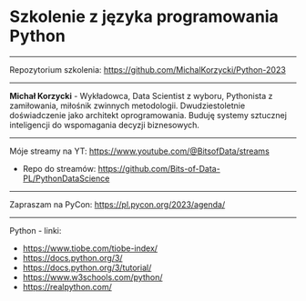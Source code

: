 # Szkolenie z języka programowania Python

---
Repozytorium szkolenia: https://github.com/MichalKorzycki/Python-2023

---

__Michał Korzycki__ - Wykładowca, Data Scientist z wyboru, Pythonista z zamiłowania, miłośnik zwinnych metodologii. Dwudziestoletnie doświadczenie jako architekt oprogramowania. Buduję systemy sztucznej inteligencji do wspomagania decyzji biznesowych.

---
Móje streamy na YT: https://www.youtube.com/@BitsofData/streams
- Repo do streamów: https://github.com/Bits-of-Data-PL/PythonDataScience

---
Zapraszam na PyCon: https://pl.pycon.org/2023/agenda/

---

Python - linki:
- https://www.tiobe.com/tiobe-index/
- https://docs.python.org/3/
- https://docs.python.org/3/tutorial/
- https://www.w3schools.com/python/
- https://realpython.com/